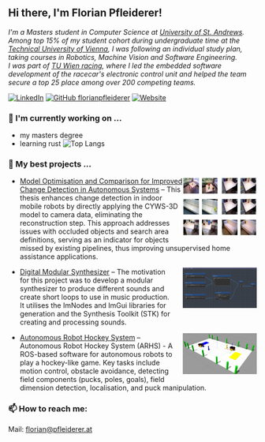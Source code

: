 ## Hi there, I'm Florian Pfleiderer!

<p><em>
I'm a Masters student in Computer Science at <a href="https://www.st-andrews.ac.uk/">University of St. Andrews</a>. <br>
Among top 15% of my student cohort during undergraduate time at the <a href="https://www.tuwien.at/en/">Technical University of Vienna</a>, I was following an individual study plan, taking courses in Robotics, Machine Vision and Software Engineering. <br>
I was part of <a href="https://www.tuwienracing.at/">TU Wien racing</a>, where I led the embedded software development of the racecar's electronic control unit and helped the team secure a top 25 place among over 200 competing teams.
</em></p>

[![LinkedIn](https://img.shields.io/badge/Linkedin-%230077B5.svg?logo=linkedin&logoColor=white)](https://www.linkedin.com/in/florian-pfleiderer/)
[![GitHub florianpfleiderer](https://img.shields.io/github/followers/florianpfleiderer?label=follow&style=social)](https://github.com/florianpfleiderer)
[![Website](https://img.shields.io/website-up-down-green-red/http/shields.io.svg)](https://florianpfleiderer.at/)


### 🔭 I'm currently working on ...

- my masters degree
- learning rust
![Top Langs](https://github-readme-stats.vercel.app/api/top-langs/?username=florianpfleiderer&layout=compact)

### 🌱 My best projects ...

- <img align="right" src="assets/cyws3d.png" width="150"><a href="https://github.com/florianpfleiderer/CYWS3D-pipeline">Model Optimisation and Comparison for Improved Change Detection in Autonomous Systems</a> – This thesis enhances change detection in indoor mobile robots by directly applying the CYWS-3D model to camera data, eliminating the reconstruction step. This approach addresses issues with occluded objects and search area definitions, serving as an indicator for objects missed by existing pipelines, thus improving unsupervised home assistance applications.

- <img align="right" src="assets/simplesynth.png" width="150" style="padding-bottom: 15px; padding-left: 15px; float: right;clear:both;"><a href="https://github.com/florianpfleiderer/SimpleSynth">Digital Modular Synthesizer</a> – The motivation for this project was to develop a modular synthesizer to produce different sounds and create short loops to use in music production. It utilises the ImNodes and ImGui libraries for generation and the Synthesis Toolkit (STK) for creating and processing sounds.

- <img align="right" src="assets/arhs.png" width="150" style="padding-bottom: 15px; padding-left: 15px; float: right;clear:both;"><a href="https://github.com/florianpfleiderer/ARHS">Autonomous Robot Hockey System</a> – Autonomous Robot Hockey System (ARHS) - A ROS-based software for autonomous robots to play a hockey-like game. Key tasks include motion control, obstacle avoidance, detecting field components (pucks, poles, goals), field dimension detection, localisation, and puck manipulation.

<!--
- <img align="right" src="assets/coffee-app.png" width="65" style="padding-bottom: 15px; padding-left: 15px; float: right;clear:both;"><a href="https://github.com/florianpfleiderer/coffee-app">React x Flask Application</a> – A containerised application using the react and flask frameworks and SQLite for local database management.

#### Other projects
- object detection & path planning on Pioneer-3DX mobile robot platform
- racecar Laptime Simulation in ChassisSim


### 💡 A little more about me...  

```javascript
const flo = {
  code: ["Python", "C++", "C", "Java"],
  technologies: ["git", "Docker", "STM32", "REST APIs"],
  languages: {
    German: "C2",
    English: "C2",
    French: "B2"
  }
}
```
-->

### 📫 How to reach me: 

Mail: [florian@pfleiderer.at](mailto:florian@pfleiderer.at)

<!--
**florianpfleiderer/florianpfleiderer** is a ✨ _special_ ✨ repository because its `README.md` (this file) appears on your GitHub profile.

Here are some ideas to get you started:

- 🔭 I’m currently working on ...
- 🌱 I’m currently learning ...
- 👯 I’m looking to collaborate on ...
- 🤔 I’m looking for help with ...
- 💬 Ask me about ...
- 📫 How to reach me: ...
- 😄 Pronouns: ...
- ⚡ Fun fact: ...
-->
